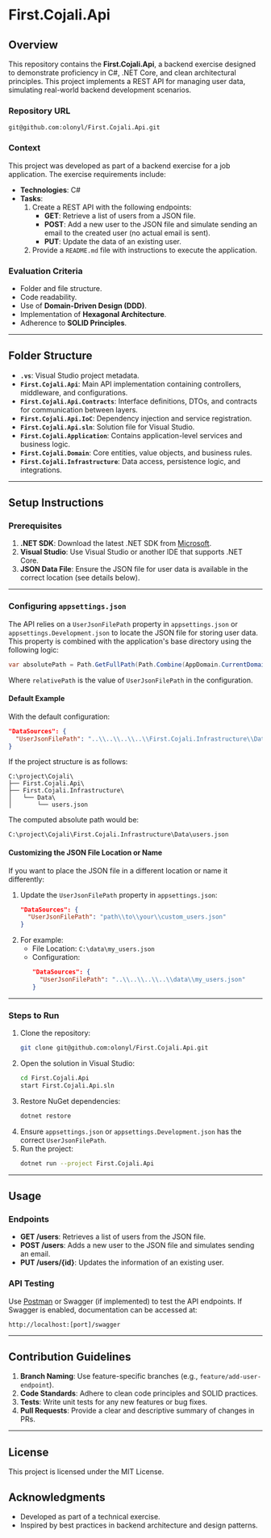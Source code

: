 
# First.Cojali.Api

## Overview

This repository contains the **First.Cojali.Api**, a backend exercise designed to demonstrate proficiency in C#, .NET Core, and clean architectural principles. This project implements a REST API for managing user data, simulating real-world backend development scenarios.

### Repository URL
```
git@github.com:olonyl/First.Cojali.Api.git
```

### Context
This project was developed as part of a backend exercise for a job application. The exercise requirements include:

- **Technologies**: C#
- **Tasks**:
  1. Create a REST API with the following endpoints:
     - **GET**: Retrieve a list of users from a JSON file.
     - **POST**: Add a new user to the JSON file and simulate sending an email to the created user (no actual email is sent).
     - **PUT**: Update the data of an existing user.
  2. Provide a `README.md` file with instructions to execute the application.

### Evaluation Criteria
- Folder and file structure.
- Code readability.
- Use of **Domain-Driven Design (DDD)**.
- Implementation of **Hexagonal Architecture**.
- Adherence to **SOLID Principles**.

---

## Folder Structure

- **`.vs`**: Visual Studio project metadata.
- **`First.Cojali.Api`**: Main API implementation containing controllers, middleware, and configurations.
- **`First.Cojali.Api.Contracts`**: Interface definitions, DTOs, and contracts for communication between layers.
- **`First.Cojali.Api.IoC`**: Dependency injection and service registration.
- **`First.Cojali.Api.sln`**: Solution file for Visual Studio.
- **`First.Cojali.Application`**: Contains application-level services and business logic.
- **`First.Cojali.Domain`**: Core entities, value objects, and business rules.
- **`First.Cojali.Infrastructure`**: Data access, persistence logic, and integrations.

---

## Setup Instructions

### Prerequisites
1. **.NET SDK**: Download the latest .NET SDK from [Microsoft](https://dotnet.microsoft.com/).
2. **Visual Studio**: Use Visual Studio or another IDE that supports .NET Core.
3. **JSON Data File**: Ensure the JSON file for user data is available in the correct location (see details below).

---

### Configuring `appsettings.json`

The API relies on a `UserJsonFilePath` property in `appsettings.json` or `appsettings.Development.json` to locate the JSON file for storing user data. This property is combined with the application's base directory using the following logic:

```csharp
var absolutePath = Path.GetFullPath(Path.Combine(AppDomain.CurrentDomain.BaseDirectory, relativePath));
```

Where `relativePath` is the value of `UserJsonFilePath` in the configuration.

#### Default Example
With the default configuration:
```json
"DataSources": {
  "UserJsonFilePath": "..\\..\\..\\..\\First.Cojali.Infrastructure\\Data\\users.json"
}
```
If the project structure is as follows:
```
C:\project\Cojali\
├── First.Cojali.Api\
├── First.Cojali.Infrastructure\
│   └── Data\
│       └── users.json
```
The computed absolute path would be:
```
C:\project\Cojali\First.Cojali.Infrastructure\Data\users.json
```

#### Customizing the JSON File Location or Name
If you want to place the JSON file in a different location or name it differently:
1. Update the `UserJsonFilePath` property in `appsettings.json`:
   ```json
   "DataSources": {
     "UserJsonFilePath": "path\\to\\your\\custom_users.json"
   }
   ```
2. For example:
   - File Location: `C:\data\my_users.json`
   - Configuration:
     ```json
     "DataSources": {
       "UserJsonFilePath": "..\\..\\..\\..\\data\\my_users.json"
     }
     ```

---

### Steps to Run
1. Clone the repository:
   ```bash
   git clone git@github.com:olonyl/First.Cojali.Api.git
   ```
2. Open the solution in Visual Studio:
   ```bash
   cd First.Cojali.Api
   start First.Cojali.Api.sln
   ```
3. Restore NuGet dependencies:
   ```bash
   dotnet restore
   ```
4. Ensure `appsettings.json` or `appsettings.Development.json` has the correct `UserJsonFilePath`.
5. Run the project:
   ```bash
   dotnet run --project First.Cojali.Api
   ```

---

## Usage

### Endpoints
- **GET /users**: Retrieves a list of users from the JSON file.
- **POST /users**: Adds a new user to the JSON file and simulates sending an email.
- **PUT /users/{id}**: Updates the information of an existing user.

### API Testing
Use [Postman](https://www.postman.com/) or Swagger (if implemented) to test the API endpoints. If Swagger is enabled, documentation can be accessed at:
```
http://localhost:[port]/swagger
```

---

## Contribution Guidelines

1. **Branch Naming**: Use feature-specific branches (e.g., `feature/add-user-endpoint`).
2. **Code Standards**: Adhere to clean code principles and SOLID practices.
3. **Tests**: Write unit tests for any new features or bug fixes.
4. **Pull Requests**: Provide a clear and descriptive summary of changes in PRs.

---

## License
This project is licensed under the MIT License.

## Acknowledgments
- Developed as part of a technical exercise.
- Inspired by best practices in backend architecture and design patterns.